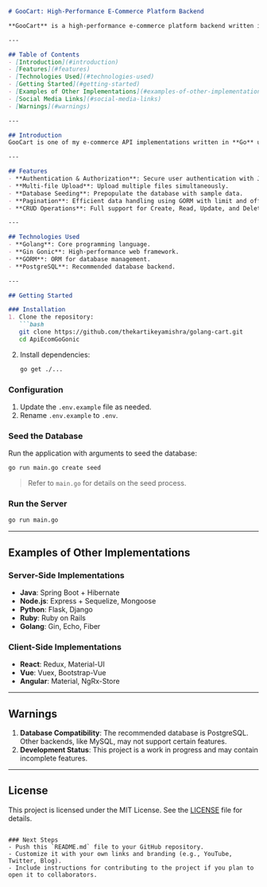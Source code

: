 
```markdown
# GooCart: High-Performance E-Commerce Platform Backend

**GooCart** is a high-performance e-commerce platform backend written in Go. It is designed to handle a large number of requests and transactions efficiently, making it ideal for large-scale e-commerce operations.

---

## Table of Contents
- [Introduction](#introduction)
- [Features](#features)
- [Technologies Used](#technologies-used)
- [Getting Started](#getting-started)
- [Examples of Other Implementations](#examples-of-other-implementations)
- [Social Media Links](#social-media-links)
- [Warnings](#warnings)

---

## Introduction
GooCart is one of my e-commerce API implementations written in **Go** using the **Gin Gonic** web framework. Although this is not a finished project, it serves as a solid foundation for studying e-commerce backend systems. You can clone the repository to explore its implementation and extend its features.

---

## Features
- **Authentication & Authorization**: Secure user authentication with JWT.
- **Multi-file Upload**: Upload multiple files simultaneously.
- **Database Seeding**: Prepopulate the database with sample data.
- **Pagination**: Efficient data handling using GORM with limit and offset.
- **CRUD Operations**: Full support for Create, Read, Update, and Delete for products, comments, tags, categories, and orders.

---

## Technologies Used
- **Golang**: Core programming language.
- **Gin Gonic**: High-performance web framework.
- **GORM**: ORM for database management.
- **PostgreSQL**: Recommended database backend.

---

## Getting Started

### Installation
1. Clone the repository:
   ```bash
   git clone https://github.com/thekartikeyamishra/golang-cart.git
   cd ApiEcomGoGonic
   ```
2. Install dependencies:
   ```bash
   go get ./...
   ```

### Configuration
1. Update the `.env.example` file as needed.
2. Rename `.env.example` to `.env`.

### Seed the Database
Run the application with arguments to seed the database:
   ```bash
   go run main.go create seed
   ```
   > Refer to `main.go` for details on the seed process.

### Run the Server
   ```bash
   go run main.go
   ```

---

## Examples of Other Implementations

### Server-Side Implementations
- **Java**: Spring Boot + Hibernate
- **Node.js**: Express + Sequelize, Mongoose
- **Python**: Flask, Django
- **Ruby**: Ruby on Rails
- **Golang**: Gin, Echo, Fiber

### Client-Side Implementations
- **React**: Redux, Material-UI
- **Vue**: Vuex, Bootstrap-Vue
- **Angular**: Material, NgRx-Store


---

## Warnings
1. **Database Compatibility**: The recommended database is PostgreSQL. Other backends, like MySQL, may not support certain features.
2. **Development Status**: This project is a work in progress and may contain incomplete features.

---

## License
This project is licensed under the MIT License. See the [LICENSE](LICENSE) file for details.
```

### Next Steps
- Push this `README.md` file to your GitHub repository.
- Customize it with your own links and branding (e.g., YouTube, Twitter, Blog).
- Include instructions for contributing to the project if you plan to open it to collaborators.
